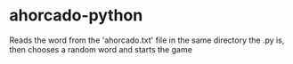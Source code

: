 # ahorcado-python

Reads the word from the 'ahorcado.txt' file in the same directory the .py is, then chooses a random word and starts the game